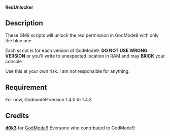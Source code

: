 #### RedUnlocker
## Description
These GM9 scripts will unlock the red permission in GodMode9 with only the blue one

Each script is for each version of GodMode9. __DO NOT USE WRONG VERSION__ or you'll write to unexpected location in RAM and may **BRICK** your console

Use this at your own risk. I am not responsible for anything.

## Requirement
For now, Godmode9 version 1.4.0 to 1.4.3

## Credits
[__d0k3__](https://github.com/d0k3) for [GodMode9](https://github.com/d0k3/GodMode9)
Everyone who contributed to GodMode9